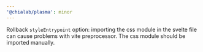 ```yaml
---
'@chialab/plasma': minor
---
```


Rollback `styleEntrypoint` option: importing the css module in the svelte file can cause problems with vite preprocessor. The css module should be imported manually.
